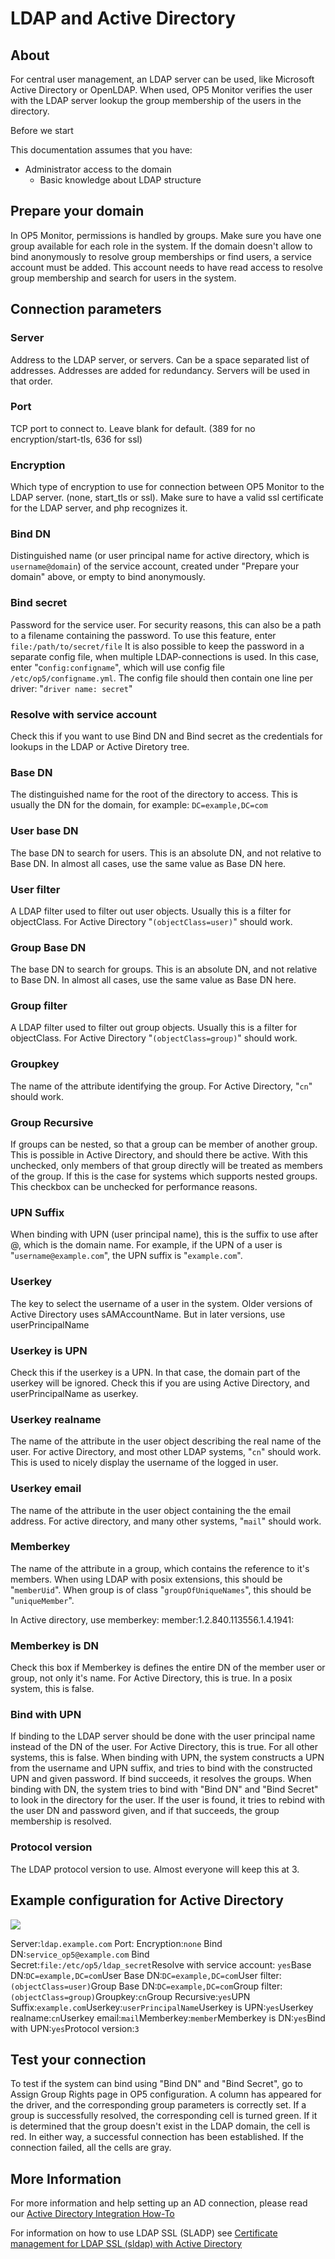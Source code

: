 # LDAP and Active Directory

## About

For central user management, an LDAP server can be used, like Microsoft Active Directory or OpenLDAP. When used, OP5 Monitor verifies the user with the LDAP server lookup the group membership of the users in the directory.

Before we start

This documentation assumes that you have:

- Administrator access to the domain
  - Basic knowledge about LDAP structure

## Prepare your domain

In OP5 Monitor, permissions is handled by groups. Make sure you have one group available for each role in the system.
 If the domain doesn't allow to bind anonymously to resolve group memberships or find users, a service account must be added. This account needs to have read access to resolve group membership and search for users in the system.

## Connection parameters

### Server

Address to the LDAP server, or servers. Can be a space separated list of addresses. Addresses are added for redundancy. Servers will be used in that order.

### Port

TCP port to connect to. Leave blank for default. (389 for no encryption/start-tls, 636 for ssl)

### Encryption

Which type of encryption to use for connection between OP5 Monitor to the LDAP server. (none, start\_tls or ssl). Make sure to have a valid ssl certificate for the LDAP server, and php recognizes it.

### Bind DN

Distinguished name (or user principal name for active directory, which is `username@domain`) of the service account, created under "Prepare your domain" above, or empty to bind anonymously.

### Bind secret

Password for the service user.
 For security reasons, this can also be a path to a filename containing the password. To use this feature, enter `file:/path/to/secret/file`
 It is also possible to keep the password in a separate config file, when multiple LDAP-connections is used. In this case, enter "c`onfig:configname`", which will use config file `/etc/op5/configname.yml`. The config file should then contain one line per driver: "`driver name: secret`"

### Resolve with service account

Check this if you want to use Bind DN and Bind secret as the credentials for lookups in the LDAP or Active Diretory tree.

### Base DN

The distinguished name for the root of the directory to access. This is usually the DN for the domain, for example: `DC=example,DC=com`

### User base DN

The base DN to search for users. This is an absolute DN, and not relative to Base DN. In almost all cases, use the same value as Base DN here.

### User filter

A LDAP filter used to filter out user objects. Usually this is a filter for objectClass. For Active Directory "`(objectClass=user)`" should work.

### Group Base DN

The base DN to search for groups. This is an absolute DN, and not relative to Base DN. In almost all cases, use the same value as Base DN here.

### Group filter

A LDAP filter used to filter out group objects. Usually this is a filter for objectClass. For Active Directory "`(objectClass=group)`" should work.

### Groupkey

The name of the attribute identifying the group. For Active Directory, "`cn`" should work.

### Group Recursive

If groups can be nested, so that a group can be member of another group. This is possible in Active Directory, and should there be active.
 With this unchecked, only members of that group directly will be treated as members of the group. If this is the case for systems which supports nested groups. This checkbox can be unchecked for performance reasons.

### UPN Suffix

When binding with UPN (user principal name), this is the suffix to use after @, which is the domain name. For example, if the UPN of a user is "`username@example.com`", the UPN suffix is "`example.com`".

### Userkey

The key to select the username of a user in the system. Older versions of Active Directory uses sAMAccountName. But in later versions, use userPrincipalName

### Userkey is UPN

Check this if the userkey is a UPN. In that case, the domain part of the userkey will be ignored. Check this if you are using Active Directory, and userPrincipalName as userkey.

### Userkey realname

The name of the attribute in the user object describing the real name of the user. For active Directory, and most other LDAP systems, "`cn`" should work. This is used to nicely display the username of the logged in user.

### Userkey email

The name of the attribute in the user object containing the the email address. For active directory, and many other systems, "`mail`" should work.

### Memberkey

The name of the attribute in a group, which contains the reference to it's members.
 When using LDAP with posix extensions, this should be "`memberUid`". When group is of class "`groupOfUniqueNames`", this should be "`uniqueMember`".

In Active directory, use memberkey: member:1.2.840.113556.1.4.1941:

### Memberkey is DN

Check this box if Memberkey is defines the entire DN of the member user or group, not only it's name. For Active Directory, this is true. In a posix system, this is false.

### Bind with UPN

If binding to the LDAP server should be done with the user principal name instead of the DN of the user.
 For Active Directory, this is true. For all other systems, this is false.
 When binding with UPN, the system constructs a UPN from the username and UPN suffix, and tries to bind with the constructed UPN and given password. If bind succeeds, it resolves the groups.
 When binding with DN, the system tries to bind with "Bind DN" and "Bind Secret" to look in the directory for the user. If the user is found, it tries to rebind with the user DN and password given, and if that succeeds, the group membership is resolved.

### Protocol version

The LDAP protocol version to use. Almost everyone will keep this at 3.

## Example configuration for Active Directory

![](attachments/16482392/16679170.png)

Server:`ldap.example.com`
 Port:
 Encryption:`none`
 Bind DN:`service_op5@example.com`
 Bind Secret:`file:/etc/op5/ldap_secret`Resolve with service account: `yes`Base DN:`DC=example,DC=com`User Base DN:`DC=example,DC=com`User filter:`(objectClass=user)`Group Base DN:`DC=example,DC=com`Group filter:`(objectClass=group)`Groupkey:`cn`Group Recursive:`yes`UPN Suffix:`example.com`Userkey:`userPrincipalName`Userkey is UPN:`yes`Userkey realname:`cn`Userkey email:`mail`Memberkey:`member`Memberkey is DN:`yes`Bind with UPN:`yes`Protocol version:`3`

## Test your connection

To test if the system can bind using "Bind DN" and "Bind Secret", go to Assign Group Rights page in OP5 configuration. A column has appeared for the driver, and the corresponding group parameters is correctly set.
 If a group is successfully resolved, the corresponding cell is turned green. If it is determined that the group doesn't exist in the LDAP domain, the cell is red. In either way, a successful connection has been established.
 If the connection failed, all the cells are gray.

## More Information

For more information and help setting up an AD connection, please read our [Active Directory Integration How-To](https://kb.op5.com/display/HOWTOs/Active+Directory+Integration+How-To)

For information on how to use LDAP SSL (SLADP) see [Certificate management for LDAP SSL (sldap) with Active Directory](https://kb.op5.com/display/HOWTOs/Certificate+management+for+LDAP+SSL+%28sldap%29+with+Active+Directory)
